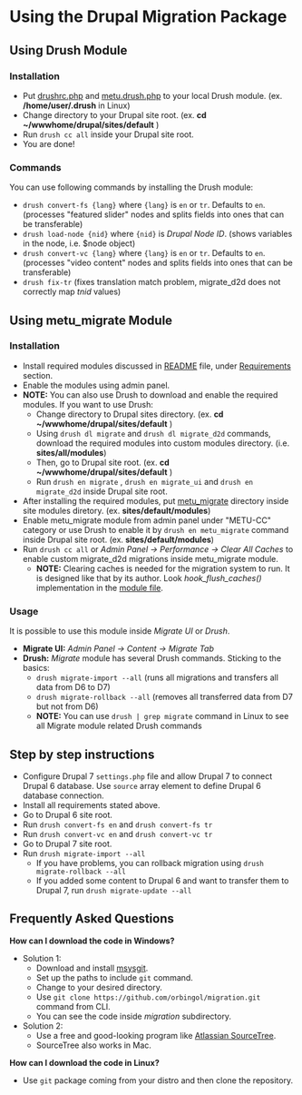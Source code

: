 # Using the Drupal Migration Package #

## Using Drush Module ##

### Installation ##

* Put [drushrc.php](.drush/drushrc.php) and [metu.drush.php](.drush/metu.drush.inc) to your local Drush module. (ex. __/home/user/.drush__ in Linux)
* Change directory to your Drupal site root. (ex. __cd ~/wwwhome/drupal/sites/default__ )
* Run `drush cc all` inside your Drupal site root.
* You are done!

### Commands ###

You can use following commands by installing the Drush module:

* `drush convert-fs {lang}` where `{lang}` is `en` or `tr`. Defaults to `en`. (processes "featured slider" nodes and splits fields into ones that can be transferable)
* `drush load-node {nid}` where `{nid}` is _Drupal Node ID_. (shows variables in the node, i.e. $node object)
* `drush convert-vc {lang}` where `{lang}` is `en` or `tr`. Defaults to `en`. (processes "video content" nodes and splits fields into ones that can be transferable)
* `drush fix-tr` (fixes translation match problem, migrate_d2d does not correctly map *tnid* values)

## Using metu_migrate Module ##

### Installation ###

* Install required modules discussed in [README](README.md) file, under [Requirements](README.md#requirements) section.
* Enable the modules using admin panel.
* __NOTE:__ You can also use Drush to download and enable the required modules. If you want to use Drush:
    - Change directory to Drupal sites directory. (ex. __cd ~/wwwhome/drupal/sites/default__ )
    - Using `drush dl migrate` and `drush dl migrate_d2d` commands, download the required modules into custom modules directory. (i.e. __sites/all/modules__)
    - Then, go to Drupal site root. (ex. __cd ~/wwwhome/drupal/sites/default__ )
    - Run `drush en migrate` , `drush en migrate_ui` and `drush en migrate_d2d` inside Drupal site root.
* After installing the required modules, put [metu_migrate](metu_migrate/) directory inside site modules diretory. (ex. __sites/default/modules__)
* Enable metu_migrate module from admin panel under "METU-CC" category or use Drush to enable it by `drush en metu_migrate` command inside Drupal site root. (ex. __sites/default/modules__)
* Run `drush cc all` or *Admin Panel -> Performance -> Clear All Caches* to enable custom migrate_d2d migrations inside metu_migrate module.
    - __NOTE:__ Clearing caches is needed for the migration system to run. It is designed like that by its author. Look *hook_flush_caches()* implementation in the [module file](metu_migrate/metu_migrate.module).

### Usage ###

It is possible to use this module inside _Migrate UI_ or _Drush_.

* __Migrate UI:__ *Admin Panel -> Content -> Migrate Tab*
* __Drush:__ _Migrate_ module has several Drush commands. Sticking to the basics:
    - `drush migrate-import --all` (runs all migrations and transfers all data from D6 to D7)
    - `drush migrate-rollback --all` (removes all transferred data from D7 but not from D6)
    - __NOTE:__ You can use `drush | grep migrate` command in Linux to see all Migrate module related Drush commands

## Step by step instructions ##

* Configure Drupal 7 `settings.php` file and allow Drupal 7 to connect Drupal 6 database. Use `source` array element to define Drupal 6 database connection.
* Install all requirements stated above.
* Go to Drupal 6 site root.
* Run `drush convert-fs en` and `drush convert-fs tr`
* Run `drush convert-vc en` and `drush convert-vc tr`
* Go to Drupal 7 site root.
* Run `drush migrate-import --all`
  * If you have problems, you can rollback migration using `drush migrate-rollback --all`
  * If you added some content to Drupal 6 and want to transfer them to Drupal 7, run `drush migrate-update --all`

## Frequently Asked Questions ##

__How can I download the code in Windows?__

* Solution 1:
    - Download and install [msysgit](http://msysgit.github.io/).
    - Set up the paths to include `git` command.
    - Change to your desired directory.
    - Use `git clone https://github.com/orbingol/migration.git` command from CLI.
    - You can see the code inside *migration* subdirectory.
* Solution 2:
    * Use a free and good-looking program like [Atlassian SourceTree](http://www.sourcetreeapp.com/).
    * SourceTree also works in Mac.

__How can I download the code in Linux?__

* Use `git` package coming from your distro and then clone the repository.
